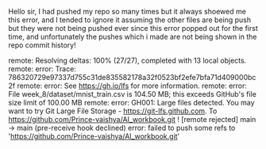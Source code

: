 Hello sir,
I had pushed my repo so many times but it always shoewed me this error, and I tended to ignore it assuming the other files are being push but
they were not being pushed ever since this error popped out for the first time, and unfortunately the pushes which i made are not being shown in the
repo commit history!

remote: Resolving deltas: 100% (27/27), completed with 13 local objects.
remote: error: Trace: 786320729e97337d755c31de835582178a32f0523bf2efe7bfa71d409000bc2f
remote: error: See https://gh.io/lfs for more information.
remote: error: File week_8/dataset/mnist_train.csv is 104.50 MB; this exceeds GitHub's file size limit of 100.00 MB
remote: error: GH001: Large files detected. You may want to try Git Large File Storage - https://git-lfs.github.com.
To https://github.com/Prince-vaishya/AI_workbook.git
 ! [remote rejected] main -> main (pre-receive hook declined)
error: failed to push some refs to 'https://github.com/Prince-vaishya/AI_workbook.git'
